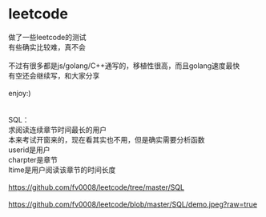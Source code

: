 # leetcode
做了一些leetcode的测试</br>
有些确实比较难，真不会</br>
</br>
不过有很多都是js/golang/C++通写的，移植性很高，而且golang速度最快</br>
有空还会继续写，和大家分享</br>
</br>
enjoy:)</br>
</br>
</br>
SQL：</br>
求阅读连续章节时间最长的用户</br>
本来考试开窗来的，现在看其实也不用，但是确实需要分析函数</br>
userid是用户</br>
charpter是章节</br>
ltime是用户阅读该章节的时间长度</br>
</br>
https://github.com/fv0008/leetcode/tree/master/SQL</br>
</br>
<img>https://github.com/fv0008/leetcode/blob/master/SQL/demo.jpeg?raw=true</img>
